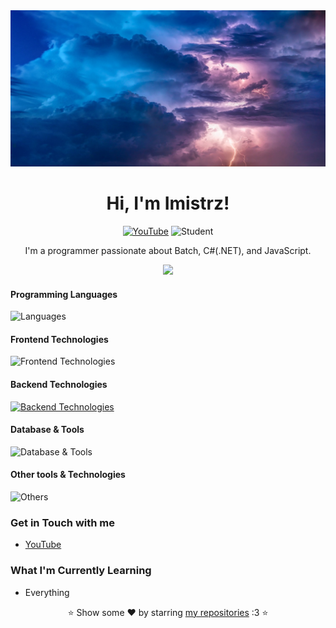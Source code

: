 <div align="center">
  <img src="https://github.com/Imistrz21/Imistrz21/blob/main/thunderstorm-3625405_1280.jpg" alt="Background Image" width="100%" height="250px">
</div>

<h1 align="center">Hi, I'm Imistrz!</h1>
<p align="center">
  <a href="https://www.youtube.com/imistrz"><img src="https://img.shields.io/badge/YouTube-imistrz-red?style=flat-square&logo=youtube" alt="YouTube"></a>
  <img src="https://img.shields.io/badge/Student-Poland-green?style=flat-square&logo=student" alt="Student">
</p>

<p align="center">
  I'm a programmer passionate about Batch, C#(.NET), and JavaScript.
</p>


<p align="center">
  <img src="https://via.placeholder.com/900x3/00FF00/000000?text=+">
</p>

#### Programming Languages
![Languages](https://skillicons.dev/icons?i=cs,js,python,java,lua)

#### Frontend Technologies
![Frontend Technologies](https://skillicons.dev/icons?i=html,css,md)

#### Backend Technologies
[![Backend Technologies](https://skillicons.dev/icons?i=azure,docker)](https://skillicons.dev)

#### Database & Tools
![Database & Tools](https://skillicons.dev/icons?i=mysql,godot,obsidian,pr,powershell)

#### Other tools & Technologies
![Others](https://skillicons.dev/icons?i=windows,linux,arch,git,github,markdown,vscode,gitlab,arduino,raspberrypi,discord,bots,)


### Get in Touch with me
- [YouTube](http://www.youtube.com/@imistrz)

### What I'm Currently Learning
- Everything

<p align="center">⭐️ Show some ❤️ by starring <a href="https://github.com/Imistrz21">my repositories</a> :3 ⭐️</p>
